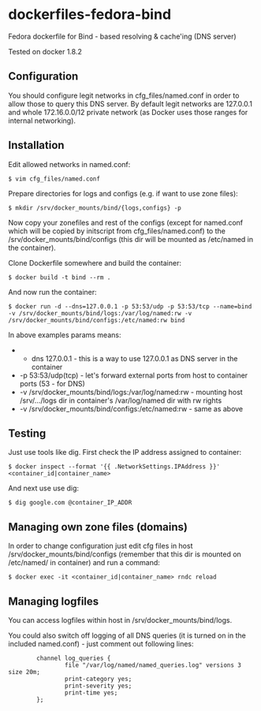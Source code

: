 dockerfiles-fedora-bind
========================

Fedora dockerfile for Bind - based resolving & cache'ing (DNS server)

Tested on docker 1.8.2

Configuration
-----

You should configure legit networks in cfg_files/named.conf in order to allow
those to query this DNS server. By default legit networks are 127.0.0.1 and
whole 172.16.0.0/12 private network (as Docker uses those ranges for internal
networking).

Installation
-----

Edit allowed networks in named.conf:

    $ vim cfg_files/named.conf

Prepare directories for logs and configs (e.g. if want to use zone files):

    $ mkdir /srv/docker_mounts/bind/{logs,configs} -p

Now copy your zonefiles and rest of the configs (except for named.conf which
will be copied by initscript from cfg_files/named.conf) to the
/srv/docker_mounts/bind/configs (this dir will be mounted as /etc/named in the
container).

Clone Dockerfile somewhere and build the container:

    $ docker build -t bind --rm .

And now run the container:

    $ docker run -d --dns=127.0.0.1 -p 53:53/udp -p 53:53/tcp --name=bind -v /srv/docker_mounts/bind/logs:/var/log/named:rw -v /srv/docker_mounts/bind/configs:/etc/named:rw bind

In above examples params means:

* - dns 127.0.0.1 - this is a way to use 127.0.0.1 as DNS server in the container
* -p 53:53/udp(tcp) - let's forward external ports from host to container ports (53 - for DNS)
* -v /srv/docker_mounts/bind/logs:/var/log/named:rw - mounting host /srv/.../logs dir in container's /var/log/named dir with rw rights
* -v /srv/docker_mounts/bind/configs:/etc/named:rw - same as above

Testing
-----

Just use tools like dig. First check the IP address assigned to container:

    $ docker inspect --format '{{ .NetworkSettings.IPAddress }}' <container_id|container_name>

And next use use dig:

    $ dig google.com @container_IP_ADDR

Managing own zone files (domains)
-----

In order to change configuration just edit cfg files in host
/srv/docker_mounts/bind/configs (remember that this dir is mounted on
/etc/named/ in container) and run a command:

    $ docker exec -it <container_id|container_name> rndc reload

Managing logfiles
-----

You can access logfiles within host in /srv/docker_mounts/bind/logs.

You could also switch off logging of all DNS queries (it is turned on in the
included named.conf) - just comment out following lines:

```
        channel log_queries {
                file "/var/log/named/named_queries.log" versions 3 size 20m;
                print-category yes;
                print-severity yes;
                print-time yes;
        };